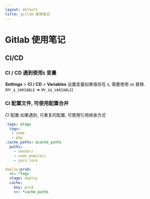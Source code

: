 ```yaml
---
layout: default
title: gitlab 使用笔记
---
```


Gitlab 使用笔记
===============


CI/CD
-----

### CI / CD 遇到使用`$` 变量

**Settings** > **CI / CD** > **Variables** 设置变量如果值存在 `$`, 需要使用 `$$` 替换.
  (`MY_$_VARIABLE` => `MY_$$_VARIABLE`)

### CI 配置文件, 可使用配置合并

CI 配置 如果遇到, 可重复的配置, 可使用引用继承方式

```yaml
.tags: &tags
  tags:
   - node
   - php
.cache_paths: &cache_paths
  paths:
    - vendor/
    - node_modules/
    - yarn.lock

deploy:prod:
  <<: *tags
  stage: deploy
  cache:
    key: prod
    <<: *cache_paths
```
